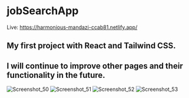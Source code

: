 # jobSearchApp

Live: https://harmonious-mandazi-ccab81.netlify.app/

## My first project with React and Tailwind CSS.
## I will continue to improve other pages and their functionality in the future.


![Screenshot_50](https://github.com/neslihanatasever/jobSearchApp/assets/75980632/ea394bba-df20-4abf-b003-550b47833a37)
![Screenshot_51](https://github.com/neslihanatasever/jobSearchApp/assets/75980632/56ece405-4ec7-497a-971d-a770cc0a9f60)
![Screenshot_52](https://github.com/neslihanatasever/jobSearchApp/assets/75980632/6d491d62-d90c-4bc2-a6cc-efa1a92bd252)
![Screenshot_53](https://github.com/neslihanatasever/jobSearchApp/assets/75980632/40d1b6a7-8b08-4b67-b4f6-7321ceca4788)
